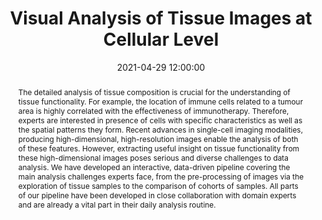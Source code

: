 ---
layout: publication
title: "Visual Analysis of Tissue Images at Cellular Level"
key: 2021_dirk_bartz_prize
date:   2021-04-29 12:00:00
permalink: /publications/2021_dirk_bartz_prize/
type: inproceedings
shortname: Cytosplore
image: 2021_dirk_bartz_prize.png
image_large: 2021_dirk_bartz_prize_teaser.png
image_preview: 2021_dirk_bartz_prize.png

authors:
- somarakis
- ijsselsteijn
- kenkhuis
- vanunen
- luk
- koning
- vanderweerd
- demiranda
- lelieveldt
- hollt

journal: Proceedings of EuroVis - Short Papers and Medical Prize Awards
journal-short: Dirk Bartz Prize
page_start:
page_end:
chapter:
volume:
issue:
year: 2021
editor:
publisher:
school:
award: Dirk Bartz Prize for Visual Computing in Medicine 2021

doi: 
publisher-url:

projects:
- imagingcytometry

external-project:

videos:

pdf: 2021_dirk_bartz_prize.pdf
supplement:
supplements:
  - name: ImaCytE
    abslink: https://github.com/biovault/ImaCytE
    icon: fas fa-globe
  - name: SpaCeCo
    abslink: https://github.com/biovault/SpaCeCo
    icon: fas fa-globe
code: 

abstract: "The detailed analysis of tissue composition is crucial for the understanding of tissue functionality. For example, the location of immune cells related to a tumour area is highly correlated with the effectiveness of immunotherapy. Therefore, experts are interested in presence of cells with specific characteristics as well as the spatial patterns they form. Recent advances in single-cell imaging modalities, producing high-dimensional, high-resolution images enable the analysis of both of these features. However, extracting useful insight on tissue functionality from these high-dimensional images poses serious and diverse challenges to data analysis. We have developed an interactive, data-driven pipeline covering the main analysis challenges experts face, from the pre-processing of images via the exploration of  tissue samples to the comparison of cohorts of samples. All parts of our pipeline have been developed in close collaboration with domain experts and are already a vital part in their daily analysis routine. "

---